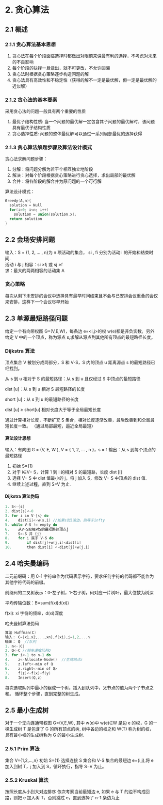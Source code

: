 # 2. 贪心算法

## 2.1 概述

### 2.1.1 贪心算法基本思想

1. 贪心法在每个阶段面临选择时都做出对眼前来讲最有利的选择，不考虑对未来的不良影响
2. 每个阶段的抉择一旦做出，就不可更改，不允许回溯
3. 贪心法时根据贪心策略逐步构造问题的解
4. 贪心法具有高效性和不稳定性（获得的解不一定是最优解，但一定是最优解的近似解）

### 2.1.2 贪心法的基本要素

采用贪心法的问题一般具有两个重要的性质

1. 最优子结构性质:
   当一个问题的最优解一定包含其子问题的最优解时，该问题具有最优子结构性质
2. 贪心选择性质:
   问题的整体最优解可以通过一系列局部最优的选择获得

### 2.1.3 贪心算法解题步骤及算法设计模式

贪心法求解问题步骤：

1. 分解：将问题分解为若干个相互独立地阶段
2. 解决：对每个阶段根据贪心策略进行贪心选择，求出局部的最优解
3. 合并：将各阶段的解合并为原问题的一个可行解

算法设计模式：

```c
Greedy(A,n){
  solution = Null
  for(i=0; i<n; i++)
    solution = union(solution,x);
  return solution
}

```

## 2.2 会场安排问题

输入：S = {1, 2, … , n}为 n 项活动的集合， si , fi 分别为活动 i 的开始和结束时间. </br>
活动 i 与 j 相容：si ≥fj 或 sj ≥f </br>
求：最大的两两相容的活动集 A </br>

### 贪心策略

每次从剩下未安排的会议中选择具有最早时间结束且不会与已安排会议重叠的会议来安排，这样下一个会议尽早开始

## 2.3 单源最短路径问题

给定一个有向带权图 G=(V,E,W)，每条边 e=<i,j>的权 w(e)都是非负实数，另外给定 V 中的一个顶点，称为源点 s,求解从源点到其他所有顶点的最短路径长度。

### Dijkstra 算法

顶点集合 V 被划分成两部分，S 和 V-S，S 内的顶点 u 距离源点 s 的最短路径已经找到，

从 s 到 u 相对于 S 的最短路径：从 s 到 u 且仅经过 S 中顶点的最短路径

dist [u]：从 s 到 u 相对 S 最短路径的长度

short [u]：从 s 到 u 的最短路径的长度

dist [u] ≥ short[u] 相对长度大于等于全局最短长度

通过计算相对长度，不断扩充 S 集合，相对长度逐渐改善，最后改善到和全局最短长度一致。
（通过局部最短，逼近全局最短）

#### 算法设计思想

输入：有向图 G = (V, E, W ),
V = { 1, 2, … , n }，s = 1
输出：从 s 到每个顶点的最短路径

1. 初始 S={1}
2. 对于 i∈V− S，计算 1 到 i 的相对 S 的最短路，长度 dist [i]
3. 选择 V− S 中 dist 值最小的 j，将 j 加入 S，修改 V− S 中顶点的 dist 值.
4. 继续上述过程，直到 S=V 为止.

#### Dijkstra 算法伪码

```c
1. S<-{s}
2. dist[s]<-0
3. for i in V-{s} do
4.    dist[i]<-w(s,i) //如果s到i没边，则等于infty
5. while V-S != empty do
6.    从V-S取相对S的最短路径顶点j
7.    S<-S 并 {j}
8.    for i 属于 V-S do
9.        if dist[j]+w(j,i)<dist[i]
10.       then dist[i] <-dist[j]+w(j,i)
```

## 2.4 哈夫曼编码

二元前缀码：用 0-1 字符串作为代码表示字符，要求任何字符的代码都不能作为其他字符代码的前缀。

前缀码的二叉树表示：0-左子树，1-右子树，码对应一片树叶，最大位数为树深

平均传输位数：B=sum(f(xi)d(xi))

f(xi): xi 字符的频率，d(xi)深度

哈夫曼树算法伪码

```c
算法 Huffman(C)
输入： C={x1,x2,...,xn},f(xi),i=1,2,...n
输出： Q  //队列
1. n<-|C|
2. Q<-C //频率递增队列Q
3. for i<-1 to n-1 do
4.    z<-Allocate-Node()  //生成结点z
5.    z.left<-min of Q
6.    z.right<-min of Q>
7.    f(z)<-f(x)+f(y)
8.    Insert(Q,z)
```

每次选取队列中最小的组成一个树，插入到队列中，父节点的值为两个子节点之和。
循环整个步骤，直到完整的树生成。

## 2.5 最小生成树

对于一个无向连通带权图 G=(V,E,W), 其中 w(e)中 w(e)∈W 是边 e 的权，G 的一棵生成树 T 是包含了 G 的所有顶点的树, 树中各边的权之和 W(T) 称为树的权，具有最小权的生成树称为 G 的最小生成树.

### 2.5.1 Prim 算法

集合 V={1,2,...,n}
初始 S={1}
选择连接 S 集合和 V-S 集合的最短边 e={i,j},将 e 加入到树 T，j 加入到 S，循环执行，指导 S=V 为止。

### 2.5.2 Kruskal 算法

按照长度从小到大对边排序
依次考察当前最短边 e, 如果 e 与 T 的边不构成回路，则把 e 加入树 T，否则跳过 e，直到选择了 n-1 条边为止
